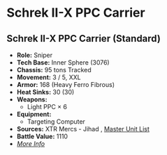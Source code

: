 # Schrek II-X PPC Carrier 

## Schrek II-X PPC Carrier (Standard) 

- **Role:** Sniper 
- **Tech Base:** Inner Sphere (3076) 
- **Chassis:** 95 tons Tracked 
- **Movement:** 3 / 5, XXL 
- **Armor:** 168 (Heavy Ferro Fibrous) 
- **Heat Sinks:** 30 (30) 
- **Weapons:** 
  - Light PPC × 6 
- **Equipment:** 
  - Targeting Computer 
- **Sources:** XTR Mercs - Jihad , [Master Unit List](http://masterunitlist.info/Unit/Details/2823) 
- **Battle Value:** 1110 
- [*More Info*](schrek_ii-x_ppc_carrier/schrek_ii-x_ppc_carrier_standard.md) 

